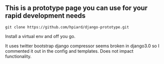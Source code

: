 ## This is a prototype page you can use for your rapid development needs

    git clone https://github.com/hpiard/django-prototype.git

Install a virtual env and off you go.

It uses twitter bootstrap
django compressor seems broken in django3.0 so I commented it out in the config and templates. Does not impact functionality.
